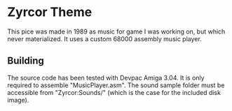 # Zyrcor Theme

This pice was made in 1989 as music for game I was working on, but which never
materialized. It uses a custom 68000 assembly music player.

## Building

The source code has been tested with Devpac Amiga 3.04. It is only required to
assemble "MusicPlayer.asm". The sound sample folder must be accessible from
"Zyrcor:Sounds/" (which is the case for the included disk image).

